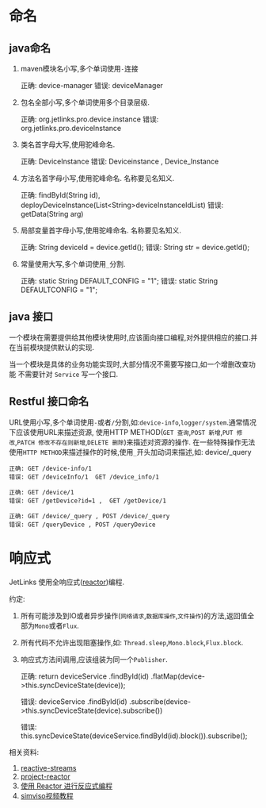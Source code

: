 # 命名

## java命名
1. maven模块名小写,多个单词使用`-`连接
    
    正确: device-manager
    错误: deviceManager
    
2. 包名全部小写,多个单词使用多个目录层级.
    
    正确: org.jetlinks.pro.device.instance
    错误: org.jetlinks.pro.deviceInstance

3. 类名首字母大写,使用驼峰命名.
    
    正确: DeviceInstance
    错误: Deviceinstance , Device_Instance

4. 方法名首字母小写,使用驼峰命名. 名称要见名知义.
    
    正确: findById(String id), deployDeviceInstance(List&lt;String&gt;deviceInstanceIdList)
    错误: getData(String arg)
 
5. 局部变量首字母小写,使用驼峰命名. 名称要见名知义.

    正确: String deviceId = device.getId();
    错误: String str = device.getId();

6. 常量使用大写,多个单词使用`_`分割.
    
    正确: static String DEFAULT_CONFIG = "1";
    错误: static String DEFAULTCONFIG = "1";

## java 接口

一个模块在需要提供给其他模块使用时,应该面向接口编程,对外提供相应的接口.并在当前模块提供默认的实现.

当一个模块是具体的业务功能实现时,大部分情况不需要写接口,如一个增删改查功能 不需要针对 `Service` 写一个接口.

## Restful 接口命名

URL使用小写,多个单词使用`-`或者`/`分割,如:`device-info`,`logger/system`.通常情况下应该使用URL来描述资源,
使用HTTP METHOD(`GET 查询`,`POST 新增`,`PUT 修改`,`PATCH 修改不存在则新增`,`DELETE 删除`)来描述对资源的操作.
在一些特殊操作无法使用`HTTP METHOD`来描述操作的时候,使用`_`开头加动词来描述,如: device/_query

    正确: GET /device-info/1
    错误: GET /deviceInfo/1  GET /device_info/1

    正确: GET /device/1
    错误: GET /getDevice?id=1 ,  GET /getDevice/1

    正确: GET /device/_query , POST /device/_query
    错误: GET /queryDevice , POST /queryDevice


# 响应式
JetLinks 使用全响应式([reactor](https://projectreactor.io/))编程.

约定: 

1. 所有可能涉及到IO或者异步操作(`网络请求`,`数据库操作`,`文件操作`)的方法,返回值全部为`Mono`或者`Flux`.
2. 所有代码不允许出现阻塞操作,如: `Thread.sleep`,`Mono.block`,`Flux.block`.
3. 响应式方法间调用,应该组装为同一个`Publisher`.
    
    正确: return deviceService
                     .findById(id)
                     .flatMap(device->this.syncDeviceState(device));
    
    错误: deviceService
                    .findById(id)
                    .subscribe(device->this.syncDeviceState(device).subscribe())
                    
    错误: this.syncDeviceState(deviceService.findById(id).block()).subscribe();


相关资料:

1. [reactive-streams](http://www.reactive-streams.org/)
2. [project-reactor](https://projectreactor.io/)
3. [使用 Reactor 进行反应式编程](https://www.ibm.com/developerworks/cn/java/j-cn-with-reactor-response-encode/index.html?lnk=hmhm)
4. [simviso视频教程](https://space.bilibili.com/2494318)
